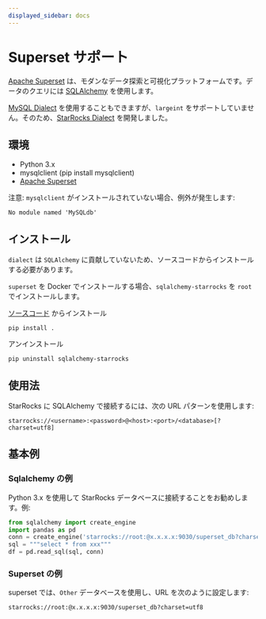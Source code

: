 ```yaml
---
displayed_sidebar: docs
---
```


# Superset サポート

[Apache Superset](https://superset.apache.org) は、モダンなデータ探索と可視化プラットフォームです。データのクエリには [SQLAlchemy](https://github.com/StarRocks/starrocks/tree/main/contrib/starrocks-python-client/starrocks) を使用します。

[MySQL Dialect](https://superset.apache.org/docs/databases/mysql) を使用することもできますが、`largeint` をサポートしていません。そのため、[StarRocks Dialect](https://github.com/StarRocks/starrocks/tree/main/contrib/starrocks-python-client/starrocks/) を開発しました。

## 環境

- Python 3.x
- mysqlclient (pip install mysqlclient)
- [Apache Superset](https://superset.apache.org)

注意: `mysqlclient` がインストールされていない場合、例外が発生します:

```plain text
No module named 'MySQLdb'
```

## インストール

`dialect` は `SQLAlchemy` に貢献していないため、ソースコードからインストールする必要があります。

`superset` を Docker でインストールする場合、`sqlalchemy-starrocks` を `root` でインストールします。

[ソースコード](https://github.com/StarRocks/starrocks/tree/main/contrib/starrocks-python-client/starrocks) からインストール

```shell
pip install .
```

アンインストール

```shell
pip uninstall sqlalchemy-starrocks
```

## 使用法

StarRocks に SQLAlchemy で接続するには、次の URL パターンを使用します:

```shell
starrocks://<username>:<password>@<host>:<port>/<database>[?charset=utf8]
```

## 基本例

### Sqlalchemy の例

Python 3.x を使用して StarRocks データベースに接続することをお勧めします。例:

```python
from sqlalchemy import create_engine
import pandas as pd
conn = create_engine('starrocks://root:@x.x.x.x:9030/superset_db?charset=utf8')
sql = """select * from xxx"""
df = pd.read_sql(sql, conn)
```

### Superset の例

superset では、`Other` データベースを使用し、URL を次のように設定します:

```shell
starrocks://root:@x.x.x.x:9030/superset_db?charset=utf8
```
